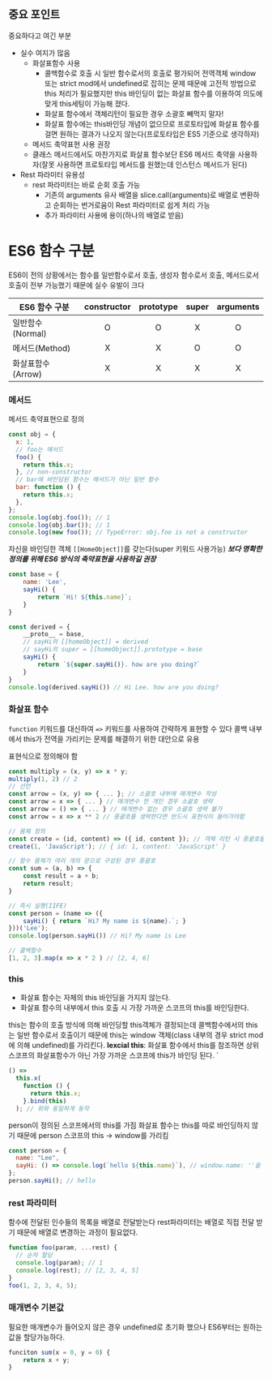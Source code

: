 ## 중요 포인트

중요하다고 여긴 부분

- 실수 여지가 많음
  - 화살표함수 사용
    - 콜백함수로 호출 시 일반 함수로서의 호출로 평가되어 전역객체 window 또는 strict mod에서 undefined로 잡히는 문제 때문에 고전적 방법으로 this 처리가 필요했지만 this 바인딩이 없는 화살표 함수를 이용하여 의도에 맞게 this세팅이 가능해 졌다.
    - 화살표 함수에서 객체리턴이 필요한 경우 소괄호 빼먹지 말자!
    - 화살표 함수에는 this바인딩 개념이 없으므로 프로토타입에 화살표 함수를 걸면 원하는 결과가 나오지 않는다(프로토타입은 ES5 기준으로 생각하자)
  - 메서드 축약표현 사용 권장
  - 클래스 메서드에서도 마찬가지로 화살표 함수보단 ES6 메서드 축약을 사용하자(잘못 사용하면 프로토타입 메서드를 원했는데 인스턴스 메서드가 된다)
- Rest 파라미터 유용성
  - rest 파라미터는 바로 순회 호출 가능
    - 기존의 arguments 유사 배열을 slice.call(arguments)로 배열로 변환하고 순회하는 번거로움이 Rest 파라미터로 쉽게 처리 가능
    - 추가 파라미터 사용에 용이(하나의 배열로 받음)

# ES6 함수 구분

ES6이 전의 상황에서는 함수를 일반함수로서 호출, 생성자 함수로서 호출, 메서드로서 호출이 전부 가능했기 때문에 실수 유발이 크다

| ES6 함수 구분     | constructor | prototype | super | arguments |
| ----------------- | :---------: | :-------: | :---: | :-------: |
| 일반함수(Normal)  |      O      |     O     |   X   |     O     |
| 메서드(Method)    |      X      |     X     |   O   |     O     |
| 화살표함수(Arrow) |      X      |     X     |   X   |     X     |

### 메서드

메서드 축약표현으로 정의

```js
const obj = {
  x: 1,
  // foo는 메서드
  foo() {
    return this.x;
  }, // non-constructor
  // bar에 바인딩된 함수는 메서드가 아닌 일반 함수
  bar: function () {
    return this.x;
  },
};
console.log(obj.foo()); // 1
console.log(obj.bar()); // 1
console.log(new foo()); // TypeError: obj.foo is not a constructor
```

자신을 바인딩한 객체 `[[HomeObject]]`를 갖는다(super 키워드 사용가능)
**_보다 명확한 정의를 위해 ES6 방식의 축약표현을 사용하길 권장_**

```js
const base = {
	name: 'Lee',
	sayHi() {
		return `Hi! ${this.name}`;
	}
}

const derived = {
	__proto__ = base,
	// sayHi의 [[homeObject]] = derived
	// sayHi의 super = [[homeObject]].prototype = base
	sayHi() {
		return `${super.sayHi()}. how are you doing?`
	}
}
console.log(derived.sayHi()) // Hi Lee. how are you doing?
```

### 화살표 함수

`function` 키워드를 대신하여 `=>` 키워드를 사용하여 간략하게 표현할 수 있다
콜백 내부에서 this가 전역을 가리키는 문제를 해결하기 위한 대안으로 유용

표현식으로 정의해야 함

```js
const multiply = (x, y) => x * y;
multiply(1, 2) // 2
// 선언
const arrow = (x, y) => { ... }; // 소괄호 내부에 매개변수 작성
const arrow = x => { ... } // 매개변수 한 개인 경우 소괄호 생략
const arrow = () => { ... } // 매개변수 없는 경우 소괄호 생략 불가
const arrow = x => x ** 2 // 중괄호를 생략한다면 반드시 표현식이 들어가야함

// 몸체 정의
const create = (id, content) => ({ id, content }); // 객체 리턴 시 중괄호를 생략한 경우 소괄호로 묶어야 한다
create(1, 'JavaScript'); // { id: 1, content: 'JavaScript' }

// 함수 몸체가 여러 개의 문으로 구성된 경우 중괄호
const sum = (a, b) => {
	const result = a + b;
	return result;
}

// 즉시 실행(IIFE)
const person = (name => ({
	sayHi() { return `Hi? My name is ${name}.`; }
}))('Lee');
console.log(person.sayHi()) // Hi? My name is Lee

// 콜백함수
[1, 2, 3].map(x => x * 2 ) // [2, 4, 6]
```

### this

- 화살표 함수는 자체의 this 바인딩을 가지지 않는다.
- 화살표 함수의 내부에서 this 호출 시 가장 가까운 스코프의 this를 바인딩한다.

this는 함수의 호출 방식에 의해 바인딩할 this객체가 결정되는데 콜백함수에서의 this는
일반 함수로서 호출이기 때문에 this는 window 객체(class 내부의 경우 strict mod에 의해 undefined)를 가리킨다.
**lexcial this**: 화살표 함수에서 this를 참조하면 상위 스코프의 화살표함수가 아닌 가장 가까운 스코프에 this가 바인딩 된다.
`

```js
() =>
  this.x(
    function () {
      return this.x;
    }.bind(this)
  ); // 위와 동일하게 동작
```

person이 정의된 스코프에서의 this를 가짐
화살표 함수는 this를 따로 바인딩하지 않기 때문에 person 스코프의 this -> window를 가리킴

```js
const person = {
  name: "Lee",
  sayHi: () => console.log(`hello ${this.name}`), // window.name: ''을 가짐
};
person.sayHi(); // hello
```

### rest 파라미터

함수에 전달된 인수들의 목록을 배열로 전달받는다
rest파라미터는 배열로 직접 전달 받기 때문에 배열로 변경하는 과정이 필요없다.

```js
function foo(param, ...rest) {
  // 순차 할당
  console.log(param); // 1
  console.log(rest); // [2, 3, 4, 5]
}
foo(1, 2, 3, 4, 5);
```

### 매개변수 기본값

필요한 매개변수가 들어오지 않은 경우 undefined로 초기화 했으나 ES6부터는 원하는 값을 할당가능하다.

```js
funciton sum(x = 0, y = 0) {
	return x + y;
}
```

